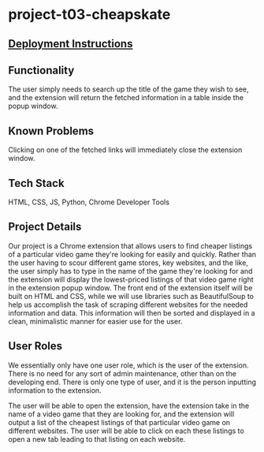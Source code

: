 # project-t03-cheapskate

## [Deployment Instructions](./team/DEPLOYMENT.md)

## Functionality
The user simply needs to search up the title of the game they wish to see, and the extension will return the fetched information in a table inside the popup window.

## Known Problems
Clicking on one of the fetched links will immediately close the extension window.

## Tech Stack
HTML, CSS, JS, Python, Chrome Developer Tools

## Project Details
Our project is a Chrome extension that allows users to find cheaper listings of a particular video game they're looking for easily and quickly. Rather than the user having to scour different game stores, key websites, and the like, the user simply has to type in the name of the game they're looking for and the extension will display the lowest-priced listings of that video game right in the extension popup window. The front end of the extension itself will be built on HTML and CSS, while we will use libraries such as BeautifulSoup to help us accomplish the task of scraping different websites for the needed information and data. This information will then be sorted and displayed in a clean, minimalistic manner for easier use for the user.

## User Roles
We essentially only have one user role, which is the user of the extension. There is no need for any sort of admin maintenance, other than on the developing end. There is only one type of user, and it is the person inputting information to the extension.

The user will be able to open the extension, have the extension take in the name of a video game that they are looking for, and the extension will output a list of the cheapest listings of that particular video game on different websites. The user will be able to click on each these listings to open a new tab leading to that listing on each website.
